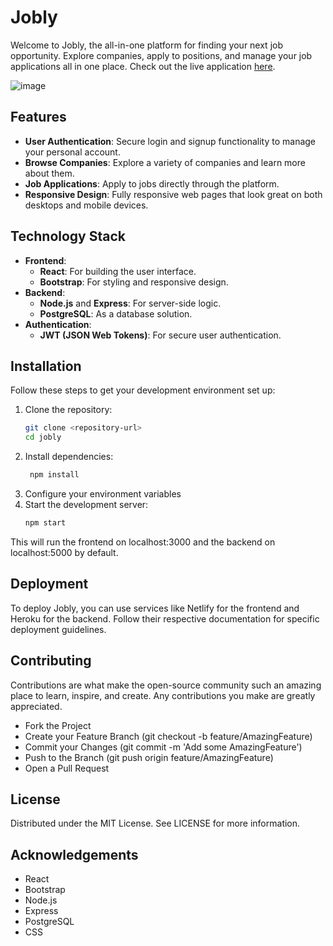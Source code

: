 # Jobly

Welcome to Jobly, the all-in-one platform for finding your next job opportunity. Explore companies, apply to positions, and manage your job applications all in one place. Check out the live application [here](https://jobly-riel.netlify.app/).

![image](https://github.com/GabrielADKN/react-jobly/assets/55049118/94e21705-4aff-481d-a513-7b6a41dcd718)


## Features

- **User Authentication**: Secure login and signup functionality to manage your personal account.
- **Browse Companies**: Explore a variety of companies and learn more about them.
- **Job Applications**: Apply to jobs directly through the platform.
- **Responsive Design**: Fully responsive web pages that look great on both desktops and mobile devices.

## Technology Stack

- **Frontend**:
  - **React**: For building the user interface.
  - **Bootstrap**: For styling and responsive design.
- **Backend**:
  - **Node.js** and **Express**: For server-side logic.
  - **PostgreSQL**: As a database solution.
- **Authentication**:
  - **JWT (JSON Web Tokens)**: For secure user authentication.

## Installation

Follow these steps to get your development environment set up:

1. Clone the repository:
   ```bash
   git clone <repository-url>
   cd jobly
2. Install dependencies:
   ```bash
    npm install
3. Configure your environment variables
4. Start the development server:
    ```bash
    npm start
This will run the frontend on localhost:3000 and the backend on localhost:5000 by default.

## Deployment
To deploy Jobly, you can use services like Netlify for the frontend and Heroku for the backend. Follow their respective documentation for specific deployment guidelines.

## Contributing
Contributions are what make the open-source community such an amazing place to learn, inspire, and create. Any contributions you make are greatly appreciated.

- Fork the Project
- Create your Feature Branch (git checkout -b feature/AmazingFeature)
- Commit your Changes (git commit -m 'Add some AmazingFeature')
- Push to the Branch (git push origin feature/AmazingFeature)
- Open a Pull Request

## License
Distributed under the MIT License. See LICENSE for more information.

## Acknowledgements
- React
- Bootstrap
- Node.js
- Express
- PostgreSQL
- CSS
